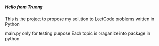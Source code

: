##### Hello from Truong

This is the project to propose my solution to LeetCode problems written in Python.

main.py only for testing purpose
Each topic is oraganize into package in python
